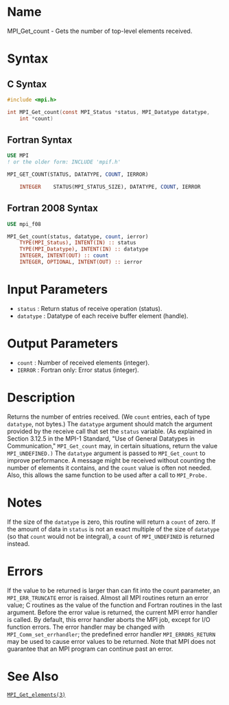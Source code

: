 # Name

MPI_Get_count  - Gets the number of top-level elements received.

# Syntax

## C Syntax

```c
#include <mpi.h>

int MPI_Get_count(const MPI_Status *status, MPI_Datatype datatype,
    int *count)
```

## Fortran Syntax

```fortran
USE MPI
! or the older form: INCLUDE 'mpif.h'

MPI_GET_COUNT(STATUS, DATATYPE, COUNT, IERROR)

    INTEGER    STATUS(MPI_STATUS_SIZE), DATATYPE, COUNT, IERROR
```

## Fortran 2008 Syntax

```fortran
USE mpi_f08

MPI_Get_count(status, datatype, count, ierror)
    TYPE(MPI_Status), INTENT(IN) :: status
    TYPE(MPI_Datatype), INTENT(IN) :: datatype
    INTEGER, INTENT(OUT) :: count
    INTEGER, OPTIONAL, INTENT(OUT) :: ierror
```


# Input Parameters

* `status` : Return status of receive operation (status).
* `datatype` : Datatype of each receive buffer element (handle).

# Output Parameters

* `count` : Number of received elements (integer).
* `IERROR` : Fortran only: Error status (integer).

# Description

Returns the number of entries received. (We `count` entries, each of type
`datatype`, not bytes.) The `datatype` argument should match the argument
provided by the receive call that set the `status` variable. (As explained
in Section 3.12.5 in the MPI-1 Standard, "Use of General Datatypes in
Communication," `MPI_Get_count` may, in certain situations, return the
value `MPI_UNDEFINED.)`
The `datatype` argument is passed to `MPI_Get_count` to improve performance.
A message might be received without counting the number of elements it
contains, and the `count` value is often not needed. Also, this allows the
same function to be used after a call to `MPI_Probe.`

# Notes

If the size of the `datatype` is zero, this routine will return a `count` of
zero. If the amount of data in `status` is not an exact multiple of the
size of `datatype` (so that `count` would not be integral), a `count` of
`MPI_UNDEFINED` is returned instead.

# Errors

If the value to be returned is larger than can fit into the count
parameter, an `MPI_ERR_TRUNCATE` error is raised.
Almost all MPI routines return an error value; C routines as the value
of the function and Fortran routines in the last argument.
Before the error value is returned, the current MPI error handler is
called. By default, this error handler aborts the MPI job, except for
I/O function errors. The error handler may be changed with
`MPI_Comm_set_errhandler`; the predefined error handler `MPI_ERRORS_RETURN`
may be used to cause error values to be returned. Note that MPI does not
guarantee that an MPI program can continue past an error.

# See Also

[`MPI_Get_elements(3)`](./?file=MPI_Get_elements.md)
